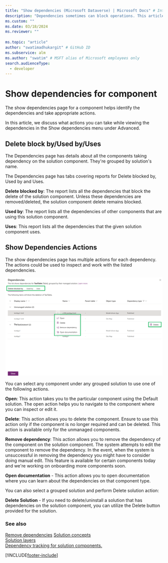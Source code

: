 ```yaml
---
title: "Show dependencies (Microsoft Dataverse) | Microsoft Docs" # Intent and product brand in a unique string of 43-59 chars including spaces
description: "Dependencies sometimes can block operations. This article describes how to view dependencies and take action on dependencies." # 115-145 characters including spaces. This abstract displays in the search result.
ms.custom: ""
ms.date: 03/18/2024
ms.reviewer: ""

ms.topic: "article"
author: "swatimadhukargit" # GitHub ID
ms.subservice: alm
ms.author: "swatim" # MSFT alias of Microsoft employees only
search.audienceType: 
  - developer
---
```


# Show dependencies for component

The show dependencies page for a component helps identify the dependencies and take appropriate actions.

In this article, we discuss what actions you can take while viewing the dependencies in the Show dependencies menu under Advanced.

## Delete block by/Used by/Uses

The Dependencies page has details about all the components taking dependency on the solution component. They're grouped by solution's name.

The Dependencies page has tabs covering reports for Delete blocked by, Used by and Uses.

**Delete blocked by**: The report lists all the dependencies that block the delete of the solution component. Unless these dependencies are removed/deleted, the solution component delete remains blocked.

**Used by**: The report lists all the dependencies of other components that are using this solution component.

**Uses**: This report lists all the dependencies that the given solution component uses.

## Show Dependencies Actions

The show dependencies page has multiple actions for each dependency. The actions could be used to inspect and work with the listed dependencies.

  ![Solution dependencies action.](media/solution-component-dependencies.png "Solution dependencies action")

You can select any component under any grouped solution to use one of the following actions.

**Open**: This action takes you to the particular component using the Default solution. The open action helps you to navigate to the component where you can inspect or edit it.

**Delete**: This action allows you to delete the component. Ensure to use this action only if the component is no longer required and can be deleted. This action is available only for the unmanaged components.

**Remove dependency**: This action allows you to remove the dependency of the component on the solution component. The system attempts to edit the component to remove the dependency. In the event, when the system is unsuccessful in removing the dependency you might have to consider doing manual edit. This feature is available for certain components today and we're working on onboarding more components soon.

**Open documentation** - This action allows you to open documentation where you can learn about the dependencies on that component type.

You can also select a grouped solution and perform Delete solution action:

**Delete Solution** - If you need to delete/uninstall a solution that has dependencies on the solution component, you can utilize the Delete button provided for the solution.

### See also

 [Remove dependencies](./removing-dependencies.md)
 [Solution concepts](./solution-concepts-alm.md)  
 [Solution layers](./solution-layers-alm.md)  
 [Dependency tracking for solution components.](dependency-tracking-solution-components.md)

[!INCLUDE[footer-include](../includes/footer-banner.md)]
